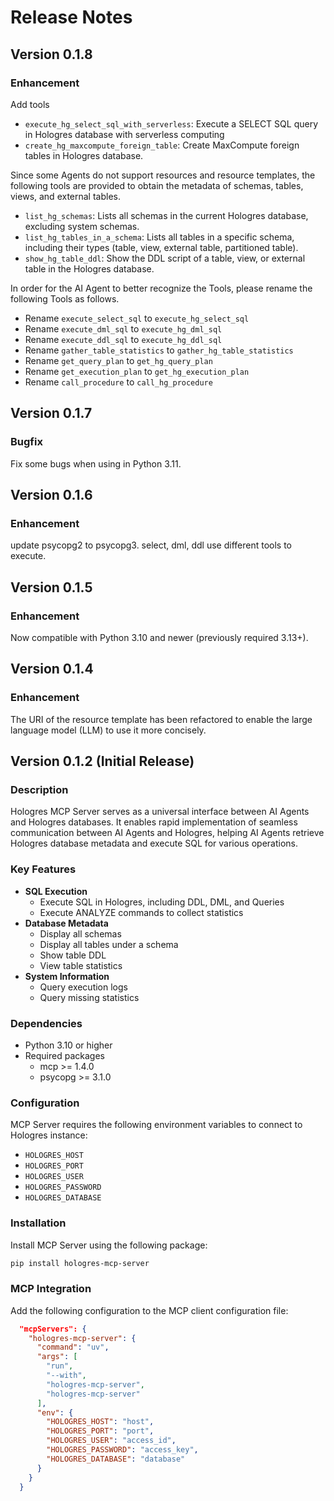 # Release Notes
## Version 0.1.8
### Enhancement
Add tools
- `execute_hg_select_sql_with_serverless`: Execute a SELECT SQL query in Hologres database with serverless computing
- `create_hg_maxcompute_foreign_table`: Create MaxCompute foreign tables in Hologres database.

Since some Agents do not support resources and resource templates, the following tools are provided to obtain the metadata of schemas, tables, views, and external tables.
- `list_hg_schemas`: Lists all schemas in the current Hologres database, excluding system schemas.
- `list_hg_tables_in_a_schema`: Lists all tables in a specific schema, including their types (table, view, external table, partitioned table).
- `show_hg_table_ddl`: Show the DDL script of a table, view, or external table in the Hologres database.

In order for the AI Agent to better recognize the Tools, please rename the following Tools as follows.
- Rename `execute_select_sql` to `execute_hg_select_sql`
- Rename `execute_dml_sql` to `execute_hg_dml_sql`
- Rename `execute_ddl_sql` to `execute_hg_ddl_sql`
- Rename `gather_table_statistics` to `gather_hg_table_statistics`
- Rename `get_query_plan` to `get_hg_query_plan`
- Rename `get_execution_plan` to `get_hg_execution_plan`
- Rename `call_procedure` to `call_hg_procedure`

## Version 0.1.7
### Bugfix
Fix some bugs when using in Python 3.11.

## Version 0.1.6
### Enhancement
update psycopg2 to psycopg3.
select, dml, ddl use different tools to execute.

## Version 0.1.5
### Enhancement
Now compatible with Python 3.10 and newer (previously required 3.13+).

## Version 0.1.4
### Enhancement
The URI of the resource template has been refactored to enable the large language model (LLM) to use it more concisely.

## Version 0.1.2 (Initial Release)
### Description
Hologres MCP Server serves as a universal interface between AI Agents and Hologres databases. It enables rapid implementation of seamless communication between AI Agents and Hologres, helping AI Agents retrieve Hologres database metadata and execute SQL for various operations.

### Key Features
- **SQL Execution**
  - Execute SQL in Hologres, including DDL, DML, and Queries
  - Execute ANALYZE commands to collect statistics
- **Database Metadata**
  - Display all schemas
  - Display all tables under a schema
  - Show table DDL
  - View table statistics
- **System Information**
  - Query execution logs
  - Query missing statistics

### Dependencies
- Python 3.10 or higher
- Required packages
  - mcp >= 1.4.0
  - psycopg >= 3.1.0

### Configuration
MCP Server requires the following environment variables to connect to Hologres instance:
- `HOLOGRES_HOST`
- `HOLOGRES_PORT`
- `HOLOGRES_USER`
- `HOLOGRES_PASSWORD`
- `HOLOGRES_DATABASE`

### Installation
Install MCP Server using the following package:
```bash
pip install hologres-mcp-server
```

### MCP Integration
Add the following configuration to the MCP client configuration file:
```json
  "mcpServers": {
    "hologres-mcp-server": {
      "command": "uv",
      "args": [
        "run",
        "--with",
        "hologres-mcp-server",
        "hologres-mcp-server"
      ],
      "env": {
        "HOLOGRES_HOST": "host",
        "HOLOGRES_PORT": "port",
        "HOLOGRES_USER": "access_id",
        "HOLOGRES_PASSWORD": "access_key",
        "HOLOGRES_DATABASE": "database"
      }
    }
  }
```
